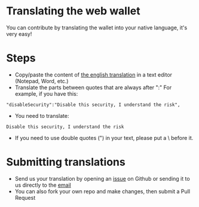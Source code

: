 # Translating the web wallet 
You can contribute by translating the wallet into your native language, it's very easy!

# Steps
- Copy/paste the content of [the english translation](src/translations/en.json) in a text editor (Notepad, Word, etc.)
- Translate the parts between quotes that are always after ":"
For example, if you have this: 
```
"disableSecurity":"Disable this security, I understand the risk",
```
- You need to translate: 
```
Disable this security, I understand the risk
```
- If you need to use double quotes (") in your text, please put a \ before it.

# Submitting translations
- Send us your translation by opening an [issue](https://github.com/Karbovanets/karbo-webwallet-js/issues) on Github or sending it to us directly to the [email](dev@karbo.io)
- You can also fork your own repo and make changes, then submit a Pull Request